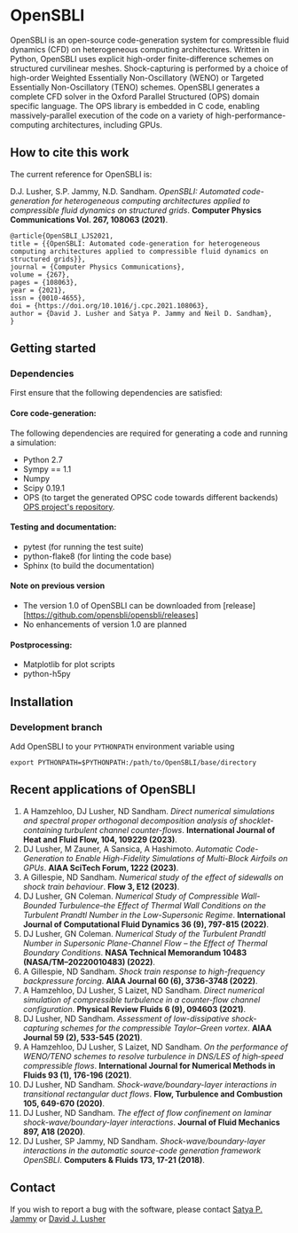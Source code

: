 # OpenSBLI
OpenSBLI is an open-source code-generation system for compressible fluid dynamics (CFD) on heterogeneous computing architectures. Written in Python, OpenSBLI uses explicit high-order finite-difference schemes on structured curvilinear meshes. Shock-capturing is performed by a choice of high-order Weighted Essentially Non-Oscillatory (WENO) or Targeted Essentially Non-Oscillatory (TENO) schemes. OpenSBLI generates a complete CFD solver in the Oxford Parallel Structured (OPS) domain specific language. The OPS library is embedded in C code, enabling massively-parallel execution of the code on a variety of high-performance-computing architectures, including GPUs. 

## How to cite this work
The current reference for OpenSBLI is: 

D.J. Lusher, S.P. Jammy, N.D. Sandham. *OpenSBLI: Automated code-generation for heterogeneous computing architectures applied to compressible fluid dynamics on structured grids*. **Computer Physics Communications Vol. 267, 108063 (2021)**.
 
```
@article{OpenSBLI_LJS2021,
title = {{OpenSBLI: Automated code-generation for heterogeneous computing architectures applied to compressible fluid dynamics on structured grids}},
journal = {Computer Physics Communications},
volume = {267},
pages = {108063},
year = {2021},
issn = {0010-4655},
doi = {https://doi.org/10.1016/j.cpc.2021.108063},
author = {David J. Lusher and Satya P. Jammy and Neil D. Sandham},
}
```

## Getting started

### Dependencies
First ensure that the following dependencies are satisfied:
#### Core code-generation:
The following dependencies are required for generating a code and running a simulation:

* Python 2.7
* Sympy == 1.1
* Numpy
* Scipy 0.19.1
* OPS (to target the generated OPSC code towards different backends) [OPS project's repository](https://github.com/gihanmudalige/OPS).

#### Testing and documentation:

* pytest (for running the test suite)
* python-flake8 (for linting the code base)
* Sphinx (to build the documentation)

#### Note on previous version

* The version 1.0 of OpenSBLI can be downloaded from [release][https://github.com/opensbli/opensbli/releases]
* No enhancements of version 1.0 are planned

#### Postprocessing:

* Matplotlib for plot scripts
* python-h5py

## Installation

### Development branch

Add OpenSBLI to your `PYTHONPATH` environment variable using

```
export PYTHONPATH=$PYTHONPATH:/path/to/OpenSBLI/base/directory
```

## Recent applications of OpenSBLI
1. A Hamzehloo, DJ Lusher, ND Sandham. *Direct numerical simulations and spectral proper orthogonal decomposition analysis of shocklet-containing turbulent channel counter-flows*. **International Journal of Heat and Fluid Flow, 104, 109229 (2023)**.
2. DJ Lusher, M Zauner, A Sansica, A Hashimoto. *Automatic Code-Generation to Enable High-Fidelity Simulations of Multi-Block Airfoils on GPUs*. **AIAA SciTech Forum, 1222 (2023)**.
3. A Gillespie, ND Sandham. *Numerical study of the effect of sidewalls on shock train behaviour*. **Flow 3, E12 (2023)**.
4. DJ Lusher, GN Coleman. *Numerical Study of Compressible Wall-Bounded Turbulence–the Effect of Thermal Wall Conditions on the Turbulent Prandtl Number in the Low-Supersonic Regime*. **International Journal of Computational Fluid Dynamics 36 (9), 797-815 (2022)**.
5. DJ Lusher, GN Coleman. *Numerical Study of the Turbulent Prandtl Number in Supersonic Plane-Channel Flow – the Effect of Thermal Boundary Conditions*. **NASA Technical Memorandum 10483 (NASA/TM–20220010483) (2022)**.
6. A Gillespie, ND Sandham. *Shock train response to high-frequency backpressure forcing*. **AIAA Journal 60 (6), 3736-3748 (2022)**.
7. A Hamzehloo, DJ Lusher, S Laizet, ND Sandham. *Direct numerical simulation of compressible turbulence in a counter-flow channel configuration*. **Physical Review Fluids 6 (9), 094603 (2021)**.
8. DJ Lusher, ND Sandham. *Assessment of low-dissipative shock-capturing schemes for the compressible Taylor–Green vortex*. **AIAA Journal 59 (2), 533-545 (2021)**.
9. A Hamzehloo, DJ Lusher, S Laizet, ND Sandham. *On the performance of WENO/TENO schemes to resolve turbulence in DNS/LES of high‐speed compressible flows*. **International Journal for Numerical Methods in Fluids 93 (1), 176-196 (2021)**.
10. DJ Lusher, ND Sandham. *Shock-wave/boundary-layer interactions in transitional rectangular duct flows*. **Flow, Turbulence and Combustion 105, 649-670 (2020)**.
11. DJ Lusher, ND Sandham. *The effect of flow confinement on laminar shock-wave/boundary-layer interactions*. **Journal of Fluid Mechanics 897, A18 (2020)**.
12. DJ Lusher, SP Jammy, ND Sandham. *Shock-wave/boundary-layer interactions in the automatic source-code generation framework OpenSBLI*. **Computers & Fluids 173, 17-21 (2018)**.

## Contact
If you wish to report a bug with the software, please contact [Satya P. Jammy](mailto:S.P.Jammy@soton.ac.uk) or [David J. Lusher](mailto:lusher.david@jaxa.jp)
